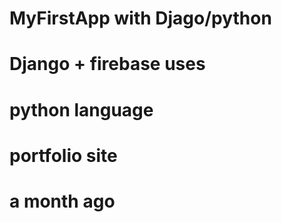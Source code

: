 # MyFirstApp with Djago/python 
# Django + firebase uses
# python language
# portfolio site
# a month ago